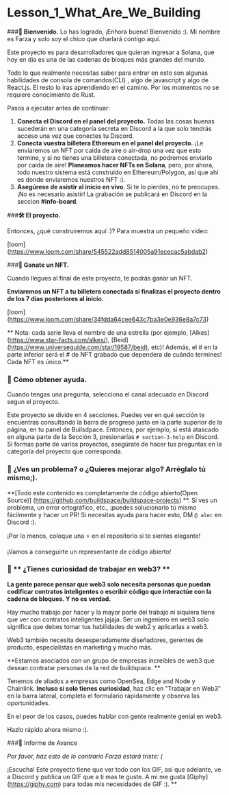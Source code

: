 # Lesson_1_What_Are_We_Building
###**👋 Bienvenido.**
Lo has logrado, ¡Enhora buena! Bienvenido :). Mi nombre es Farza y solo soy el chico que charlará contigo aquí.

Este proyecto es para desarrolladores que quieran ingresar a Solana, que hoy en dia es una de las cadenas de bloques más grandes del mundo.

Todo lo que realmente necesitas saber para  entrar en esto son algunas habilidades de consola de comandos(CLI) , algo de javascript y algo de React.js. El resto lo iras aprendiendo en el camino. Por los momentos no se requiere conocimiento de Rust.

Pasos a ejecutar antes de continuar:
1. **Conecta el Discord en el panel del proyecto.** Todas las cosas buenas sucederán en una categoría secreta en Discord a la que solo tendrás acceso una vez que conectes tu Discord.
2. **Conecta vuestra billetera Ethereum en el panel del proyecto.** ¡Le enviaremos un NFT por caida de aire o air-drop una vez que esto termine, y si no tienes una billetera conectada, no podremos enviarlo por caida de aire! **Planeamos hacer NFTs en Solana**, pero, por ahora, todo nuestro sistema está construido en Ethereum/Polygon, así que ahí es donde enviaremos nuestros NFT :).
3. **Asegúrese de asistir al inicio en vivo**. Si te lo pierdes, no te preocupes. ¡No es necesario asistir! La grabación se publicará en Discord en la seccion **#info-board**.

###**🛠 El proyecto.**

Entonces, ¿qué construiremos aquí :)? Para muestra un pequeño video:

[loom] (https://www.loom.com/share/545522add8514005a91ececac5abdab2)

###**💎 Ganate un NFT.**

Cuando llegues al final de este proyecto, te podrás ganar un NFT.

**Enviaremos un NFT a tu billetera conectada si finalizas el proyecto dentro de los 7 días posteriores al inicio.**

[loom] (https://www.loom.com/share/34fdda64cee643c7ba3e0e936e8a7c73)

** Nota: cada serie lleva el nombre de una estrella (por ejemplo, [Alkes] (https://www.star-facts.com/alkes/), [Beid] (https://www.universeguide.com/star/19587/beid), etc)! Además, el # en la parte inferior será el # de NFT grabado que dependera de cuándo termines! Cada NFT es único.**

### **🤚 Cómo obtener ayuda.**

Cuando tengas una pregunta, selecciona el canal adecuado en Discord segun el proyecto.

Este proyecto se divide en 4 secciones. Puedes ver en qué sección te encuentras consultando la barra de progreso justo en la parte superior de la página,  en tu panel de Builsdpace. Entonces, por ejemplo, si está atascado en alguna parte de la Sección 3, presionarías `# section-3-help` en Discord. Si formas parte de varios proyectos, asegúrate de hacer tus preguntas en la categoría del proyecto que corresponda.

### **🤘 ¿Ves un problema? o ¿Quieres mejorar algo? Arréglalo tú mismo;).**

**[Todo este contenido es completamente de código abierto(Open Source)] (https://github.com/buildspace/buildspace-projects) **. Si ves un problema, un error ortográfico, etc., ¡puedes solucionarlo tú mismo fácilmente y hacer un PR! Si necesitas ayuda para hacer esto, DM `@ alec` en Discord :).

¡Por lo menos, coloque una ⭐ en el repositorio si te sientes elegante!

¡Vamos a conseguirte un representante de código abierto!

### 👀 ** ¿Tienes curiosidad de trabajar en web3? **

**La gente parece pensar que web3 solo necesita personas que puedan codificar contratos inteligentes o escribir código que interactúe con la cadena de bloques. Y no es verdad.**

Hay mucho trabajo por hacer y la mayor parte del trabajo ni siquiera tiene que ver con contratos inteligentes jajaja. Ser un ingeniero en web3 solo significa que debes tomar tus habilidades de web2 y aplicarlas a web3.

Web3 también necesita desesperadamente diseñadores, gerentes de producto, especialistas en marketing y mucho más.

**Estamos asociados con un grupo de empresas increíbles de web3 que desean contratar personas de la red de buildspace. **

Tenemos de aliados a empresas como OpenSea, Edge and Node y Chainlink. **Incluso si solo tienes curiosidad**, haz clic en "Trabajar en Web3" en la barra lateral, completa el formulario rápidamente y observa las oportunidades.

En el peor de los casos, puedes hablar con gente realmente genial en web3.

Hazlo rápido ahora mismo :).

###🚨 Informe de Avance

*Por favor, haz esto de lo contrario Farza estará triste: (*

¡Escucha! Este proyecto tiene que ver todo con los GIF, asi que adelante, ve a Discord y publica un GIF que a ti mas te guste. A mi me gusta [Giphy] (https://giphy.com) para todas mis necesidades de GIF :).
**


